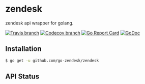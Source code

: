 # zendesk

zendesk api wrapper for golang.

[![Travis branch](https://img.shields.io/travis/go-zendesk/zendesk/master.svg)](https://travis-ci.org/go-zendesk/zendesk)
[![Codecov branch](https://img.shields.io/codecov/c/github/go-zendesk/zendesk/master.svg)](https://codecov.io/gh/go-zendesk/zendesk)
[![Go Report Card](https://goreportcard.com/badge/github.com/go-zendesk/zendesk)](https://goreportcard.com/report/github.com/go-zendesk/zendesk)
[![GoDoc](https://godoc.org/github.com/go-zendesk/zendesk?status.svg)](https://godoc.org/github.com/go-zendesk/zendesk)

## Installation

```bash
$ go get -u github.com/go-zendesk/zendesk
```

## API Status

